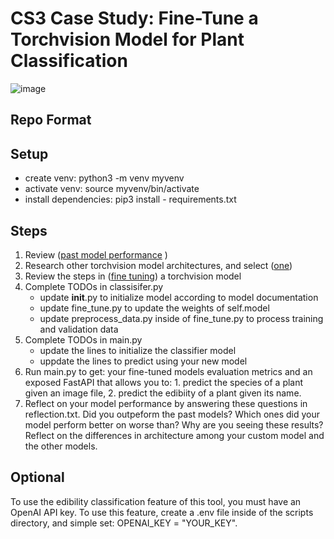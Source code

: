 # CS3 Case Study: Fine-Tune a Torchvision Model for Plant Classification

![image](https://github.com/user-attachments/assets/6ff95681-4495-45b9-a9af-dbf04bb13490)

## Repo Format

## Setup
- create venv: python3 -m venv myvenv
- activate venv: source myvenv/bin/activate
- install dependencies: pip3 install - requirements.txt

## Steps
1. Review ([past model performance](https://github.com/wdgstl/CS3-PlantClassification-/blob/main/output/model_comparison.png) )
2. Research other torchvision model architectures, and select ([one](https://pytorch.org/vision/0.9/models.html))
3. Review the steps in ([fine tuning](https://dev.to/santoshpremi/fine-tuning-a-pre-trained-model-in-pytorch-a-step-by-step-guide-for-beginners-4p6l)) a torchvision model
4. Complete TODOs in classisifer.py
   - update __init__.py to initialize model according to model documentation
   - update fine_tune.py to update the weights of self.model
   - update preprocess_data.py inside of fine_tune.py to process training and validation data 
5. Complete TODOs in main.py
   - update the lines to initialize the classifier model
   - uppdate the lines to predict using your new model
6. Run main.py to get: your fine-tuned models evaluation metrics and an exposed FastAPI that allows you to: 1. predict the species of a plant given an image file, 2. predict the edibiity of a plant given its name.
7. Reflect on your model performance by answering these questions in reflection.txt. Did you outpeform the past models? Which ones did your model perform better on worse than? Why are you seeing these results? Reflect on the differences in architecture among your custom model and the other models.  

## Optional 
To use the edibility classification feature of this tool, you must have an OpenAI API key. To use this feature, create a .env file inside of the scripts directory, and simple set: OPENAI_KEY = "YOUR_KEY".
